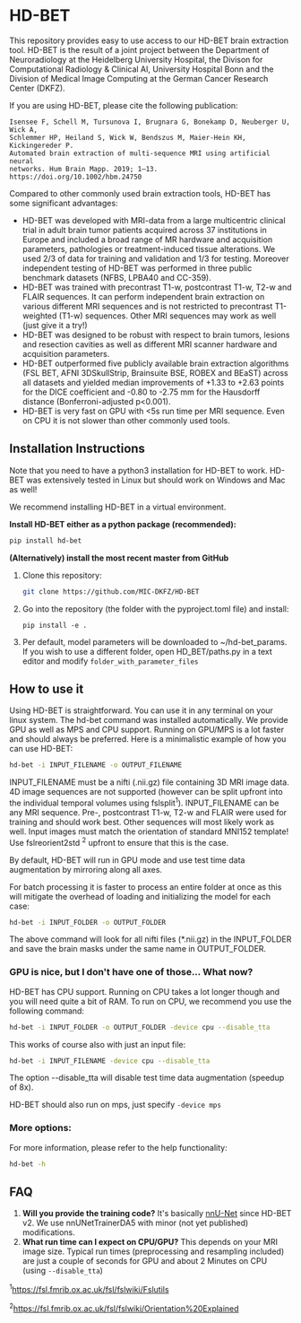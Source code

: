 # HD-BET

This repository provides easy to use access to our HD-BET
brain extraction tool. HD-BET is the result of a joint project between the
Department of Neuroradiology at the Heidelberg University Hospital, the Divison 
for Computational Radiology & Clinical AI, University Hospital Bonn and the
Division of Medical Image Computing at the German Cancer Research Center (DKFZ).

If you are using HD-BET, please cite the following publication:

    Isensee F, Schell M, Tursunova I, Brugnara G, Bonekamp D, Neuberger U, Wick A,
    Schlemmer HP, Heiland S, Wick W, Bendszus M, Maier-Hein KH, Kickingereder P.
    Automated brain extraction of multi-sequence MRI using artificial neural
    networks. Hum Brain Mapp. 2019; 1–13. https://doi.org/10.1002/hbm.24750

Compared to other commonly used brain extraction tools, HD-BET has some
significant advantages:

- HD-BET was developed with MRI-data from a large multicentric clinical trial in
  adult brain tumor patients acquired across 37 institutions in Europe and
  included a broad range of MR hardware and acquisition parameters, pathologies
  or treatment-induced tissue alterations. We used 2/3 of data for training and
  validation and 1/3 for testing. Moreover independent testing of HD-BET was
  performed in three public benchmark datasets (NFBS, LPBA40 and CC-359).
- HD-BET was trained with precontrast T1-w, postcontrast T1-w, T2-w and FLAIR
  sequences. It can perform independent brain extraction on various different
  MRI sequences and is not restricted to precontrast T1-weighted (T1-w)
  sequences. Other MRI sequences may work as well (just give it a try!)
- HD-BET was designed to be robust with respect to brain tumors, lesions and
  resection cavities as well as different MRI scanner hardware and acquisition
  parameters.
- HD-BET outperformed five publicly available brain extraction algorithms (FSL
  BET, AFNI 3DSkullStrip, Brainsuite BSE, ROBEX and BEaST) across all datasets
  and yielded median improvements of +1.33 to +2.63 points for the DICE
  coefficient and -0.80 to -2.75 mm for the Hausdorff distance
  (Bonferroni-adjusted p<0.001).
- HD-BET is very fast on GPU with <5s run time per MRI sequence. Even on CPU it
  is not slower than other commonly used tools.

## Installation Instructions

Note that you need to have a python3 installation for HD-BET to work. HD-BET was 
extensively tested in Linux but should work on Windows and Mac as well!

We recommend installing HD-BET in a virtual environment.

**Install HD-BET either as a python package (recommended):**
```bash
pip install hd-bet
```

**(Alternatively) install the most recent master from GitHub**
1. Clone this repository:
   ```bash
   git clone https://github.com/MIC-DKFZ/HD-BET
   ```
2. Go into the repository (the folder with the pyproject.toml file) and install:
   ```
   pip install -e .
   ```
3. Per default, model parameters will be downloaded to ~/hd-bet_params. If you
   wish to use a different folder, open HD_BET/paths.py in a text editor and
   modify `folder_with_parameter_files`

## How to use it

Using HD-BET is straightforward. You can use it in any terminal on your linux
system. The hd-bet command was installed automatically. We provide GPU as well
as MPS and CPU support. Running on GPU/MPS is a lot faster and should always be
preferred. Here is a minimalistic example of how you can use HD-BET:

```bash
hd-bet -i INPUT_FILENAME -o OUTPUT_FILENAME
```

INPUT_FILENAME must be a nifti (.nii.gz) file containing 3D MRI image data. 4D
image sequences are not supported (however can be split upfront into the
individual temporal volumes using fslsplit<sup>1</sup>). INPUT_FILENAME can be
any MRI sequence. Pre-, postcontrast T1-w, T2-w and FLAIR were used for training 
and should work best. Other sequences will most likely work as well. Input 
images must match the orientation of standard MNI152
template! Use fslreorient2std <sup>2</sup> upfront to ensure that this is the
case.

By default, HD-BET will run in GPU mode and use test time data
augmentation by mirroring along all axes.

For batch processing it is faster to process an entire folder at once as this
will mitigate the overhead of loading and initializing the model for each case:

```bash
hd-bet -i INPUT_FOLDER -o OUTPUT_FOLDER
```

The above command will look for all nifti files (\*.nii.gz) in the INPUT_FOLDER
and save the brain masks under the same name in OUTPUT_FOLDER.

### GPU is nice, but I don't have one of those... What now?

HD-BET has CPU support. Running on CPU takes a lot longer though and you will
need quite a bit of RAM. To run on CPU, we recommend you use the following
command:

```bash
hd-bet -i INPUT_FOLDER -o OUTPUT_FOLDER -device cpu --disable_tta
```

This works of course also with just an input file:

```bash
hd-bet -i INPUT_FILENAME -device cpu --disable_tta
```

The option --disable_tta will disable test time data augmentation
(speedup of 8x).

HD-BET should also run on mps, just specify `-device mps`

### More options:

For more information, please refer to the help functionality:

```bash
hd-bet -h
```

## FAQ
1. **Will you provide the training code?** It's basically 
[nnU-Net](https://github.com/MIC-DKFZ/nnUNet) since HD-BET v2. We use 
   nnUNetTrainerDA5 with minor (not yet published) modifications.
2. **What run time can I expect on CPU/GPU?** This depends on your MRI image
   size. Typical run times (preprocessing and resampling
   included) are just a couple of seconds for GPU and about 2 Minutes on CPU
   (using `--disable_tta`)

<sup>1</sup>https://fsl.fmrib.ox.ac.uk/fsl/fslwiki/Fslutils

<sup>2</sup>https://fsl.fmrib.ox.ac.uk/fsl/fslwiki/Orientation%20Explained

